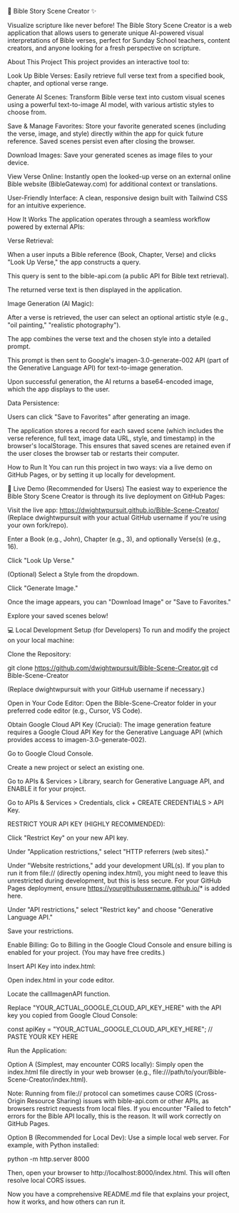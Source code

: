 📖 Bible Story Scene Creator ✨

Visualize scripture like never before! The Bible Story Scene Creator is a web application that allows users to generate unique AI-powered visual interpretations of Bible verses, perfect for Sunday School teachers, content creators, and anyone looking for a fresh perspective on scripture.

About This Project
This project provides an interactive tool to:

Look Up Bible Verses: Easily retrieve full verse text from a specified book, chapter, and optional verse range.

Generate AI Scenes: Transform Bible verse text into custom visual scenes using a powerful text-to-image AI model, with various artistic styles to choose from.

Save & Manage Favorites: Store your favorite generated scenes (including the verse, image, and style) directly within the app for quick future reference. Saved scenes persist even after closing the browser.

Download Images: Save your generated scenes as image files to your device.

View Verse Online: Instantly open the looked-up verse on an external online Bible website (BibleGateway.com) for additional context or translations.

User-Friendly Interface: A clean, responsive design built with Tailwind CSS for an intuitive experience.

How It Works
The application operates through a seamless workflow powered by external APIs:

Verse Retrieval:

When a user inputs a Bible reference (Book, Chapter, Verse) and clicks "Look Up Verse," the app constructs a query.

This query is sent to the bible-api.com (a public API for Bible text retrieval).

The returned verse text is then displayed in the application.

Image Generation (AI Magic):

After a verse is retrieved, the user can select an optional artistic style (e.g., "oil painting," "realistic photography").

The app combines the verse text and the chosen style into a detailed prompt.

This prompt is then sent to Google's imagen-3.0-generate-002 API (part of the Generative Language API) for text-to-image generation.

Upon successful generation, the AI returns a base64-encoded image, which the app displays to the user.

Data Persistence:

Users can click "Save to Favorites" after generating an image.

The application stores a record for each saved scene (which includes the verse reference, full text, image data URL, style, and timestamp) in the browser's localStorage. This ensures that saved scenes are retained even if the user closes the browser tab or restarts their computer.

How to Run It
You can run this project in two ways: via a live demo on GitHub Pages, or by setting it up locally for development.

🚀 Live Demo (Recommended for Users)
The easiest way to experience the Bible Story Scene Creator is through its live deployment on GitHub Pages:

Visit the live app: https://dwightwpursuit.github.io/Bible-Scene-Creator/ (Replace dwightwpursuit with your actual GitHub username if you're using your own fork/repo).

Enter a Book (e.g., John), Chapter (e.g., 3), and optionally Verse(s) (e.g., 16).

Click "Look Up Verse."

(Optional) Select a Style from the dropdown.

Click "Generate Image."

Once the image appears, you can "Download Image" or "Save to Favorites."

Explore your saved scenes below!

💻 Local Development Setup (for Developers)
To run and modify the project on your local machine:

Clone the Repository:

git clone https://github.com/dwightwpursuit/Bible-Scene-Creator.git
cd Bible-Scene-Creator

(Replace dwightwpursuit with your GitHub username if necessary.)

Open in Your Code Editor:
Open the Bible-Scene-Creator folder in your preferred code editor (e.g., Cursor, VS Code).

Obtain Google Cloud API Key (Crucial):
The image generation feature requires a Google Cloud API Key for the Generative Language API (which provides access to imagen-3.0-generate-002).

Go to Google Cloud Console.

Create a new project or select an existing one.

Go to APIs & Services > Library, search for Generative Language API, and ENABLE it for your project.

Go to APIs & Services > Credentials, click + CREATE CREDENTIALS > API Key.

RESTRICT YOUR API KEY (HIGHLY RECOMMENDED):

Click "Restrict Key" on your new API key.

Under "Application restrictions," select "HTTP referrers (web sites)."

Under "Website restrictions," add your development URL(s). If you plan to run it from file:// (directly opening index.html), you might need to leave this unrestricted during development, but this is less secure. For your GitHub Pages deployment, ensure https://yourgithubusername.github.io/* is added here.

Under "API restrictions," select "Restrict key" and choose "Generative Language API."

Save your restrictions.

Enable Billing: Go to Billing in the Google Cloud Console and ensure billing is enabled for your project. (You may have free credits.)

Insert API Key into index.html:

Open index.html in your code editor.

Locate the callImagenAPI function.

Replace "YOUR_ACTUAL_GOOGLE_CLOUD_API_KEY_HERE" with the API key you copied from Google Cloud Console:

const apiKey = "YOUR_ACTUAL_GOOGLE_CLOUD_API_KEY_HERE"; // PASTE YOUR KEY HERE

Run the Application:

Option A (Simplest, may encounter CORS locally):
Simply open the index.html file directly in your web browser (e.g., file:///path/to/your/Bible-Scene-Creator/index.html).

Note: Running from file:// protocol can sometimes cause CORS (Cross-Origin Resource Sharing) issues with bible-api.com or other APIs, as browsers restrict requests from local files. If you encounter "Failed to fetch" errors for the Bible API locally, this is the reason. It will work correctly on GitHub Pages.

Option B (Recommended for Local Dev):
Use a simple local web server. For example, with Python installed:

python -m http.server 8000

Then, open your browser to http://localhost:8000/index.html. This will often resolve local CORS issues.

Now you have a comprehensive README.md file that explains your project, how it works, and how others can run it.
